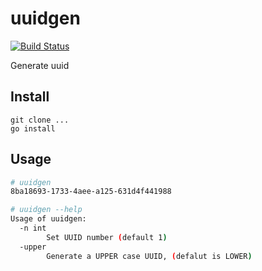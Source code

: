 # uuidgen
[![Build Status](https://travis-ci.org/tangx/uuidgen.svg?branch=master)](https://travis-ci.org/tangx/uuidgen)

Generate uuid 

## Install

```
git clone ...
go install
```

## Usage

```bash
# uuidgen 
8ba18693-1733-4aee-a125-631d4f441988

# uuidgen --help
Usage of uuidgen:
  -n int
        Set UUID number (default 1)
  -upper
        Generate a UPPER case UUID, (defalut is LOWER)
```